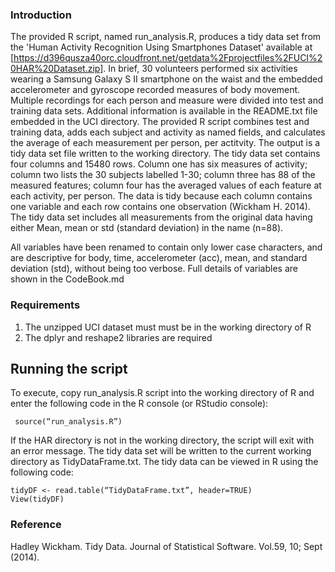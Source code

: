 ### IntroductionThe provided R script, named run_analysis.R, produces a tidy data set from the 'Human Activity Recognition Using Smartphones Dataset' available at [https://d396qusza40orc.cloudfront.net/getdata%2Fprojectfiles%2FUCI%20HAR%20Dataset.zip]. In brief, 30 volunteers performed six activities wearing a Samsung Galaxy S II smartphone on the waist and the embedded accelerometer and gyroscope recorded measures of body movement. Multiple recordings for each person and measure were divided into test and training data sets. Additional information is available in the README.txt file embedded in the UCI directory. The provided R script combines test and training data, adds each subject and activity as named fields, and calculates the average of each measurement per person, per actitvity. The output is a tidy data set file written to the working directory. The tidy data set contains four columns and 15480 rows. Column one has six measures of activity; column two lists the 30 subjects labelled 1-30; column three has 88 of the measured features; column four has the averaged values of each feature at each activity, per person.The data is tidy because each column contains one variable and each row contains one observation (Wickham H. 2014).The tidy data set includes all measurements from the original data having either Mean, mean or std (standard deviation) in the name (n=88).All variables have been renamed to contain only lower case characters, and are descriptive for body, time, accelerometer (acc), mean, and standard deviation (std), without being too verbose. Full details of variables are shown in the CodeBook.md### Requirements1. The unzipped UCI dataset must must be in the working directory of R 2. The dplyr and reshape2 libraries are required## Running the scriptTo execute, copy run_analysis.R script into the working directory of R and enter the following code in the R console (or RStudio console):``` source(“run_analysis.R”)``` If the HAR directory is not in the working directory, the script will exit with an error message. The tidy data set will be written to the current working directory as TidyDataFrame.txt.The tidy data can be viewed in R using the following code:```tidyDF <- read.table(“TidyDataFrame.txt”, header=TRUE)View(tidyDF)```### ReferenceHadley Wickham. Tidy Data. Journal of Statistical Software. Vol.59, 10; Sept (2014).